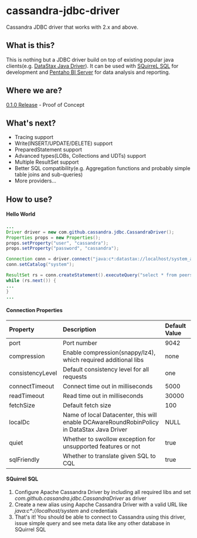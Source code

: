 # cassandra-jdbc-driver
Cassandra JDBC driver that works with 2.x and above. 

## What is this?
This is nothing but a JDBC driver build on top of existing popular java clients(e.g. [DataStax Java Driver](https://github.com/datastax/java-driver/)). It can be used with [SQuirreL SQL](http://www.squirrelsql.org/) for development and [Pentaho BI Server](http://community.pentaho.com/) for data analysis and reporting.

## Where we are?
[0.1.0 Release](https://github.com/zhicwu/cassandra-jdbc-driver/releases/tag/0.1.0) - Proof of Concept

## What's next?
- Tracing support
- Write(INSERT/UPDATE/DELETE) support
- PreparedStatement support
- Advanced types(LOBs, Collections and UDTs) support
- Multiple ResultSet support
- Better SQL compatibility(e.g. Aggregation functions and probably simple table joins and sub-queries)
- More providers...

## How to use?
#### Hello World
```java
...
Driver driver = new com.github.cassandra.jdbc.CassandraDriver();
Properties props = new Properties();
props.setProperty("user", "cassandra");
props.setProperty("password", "cassandra");

Connection conn = driver.connect("java:c*:datastax://localhost/system_auth?consistency=ONE");
conn.setCatalog("system");

ResultSet rs = conn.createStatement().executeQuery("select * from peers limit 10");
while (rs.next()) {
...
}
...
```
#### Connection Properties
| Property         | Description                                | Default Value |
|:-----------------|:-------------------------------------------|:--------------|
| port             | Port number                                | 9042 |
| compression      | Enable compression(snappy/lz4), which required additional libs | none |
| consistencyLevel | Default consistency level for all requests | one |
| connectTimeout   | Connect time out in milliseconds           | 5000 |
| readTimeout      | Read time out in milliseconds              | 30000 |
| fetchSize        | Default fetch size                         | 100 |
| localDc          | Name of local Datacenter, this will enable DCAwareRoundRobinPolicy in DataStax Java Driver | NULL | 
| quiet            | Whether to swollow exception for unsupported features or not | true |
| sqlFriendly      | Whether to translate given SQL to CQL      | true |
#### SQuirrel SQL
1. Configure Apache Cassandra Driver by including all required libs and set _com.github.cassandra.jdbc.CassandraDriver_ as driver
2. Create a new alias using Aapche Cassandra Driver with a valid URL like _java:c*://localhost/system_ and credentials
3. That's it! You should be able to connect to Cassandra using this driver, issue simple query and see meta data like any other database in SQuirrel SQL
